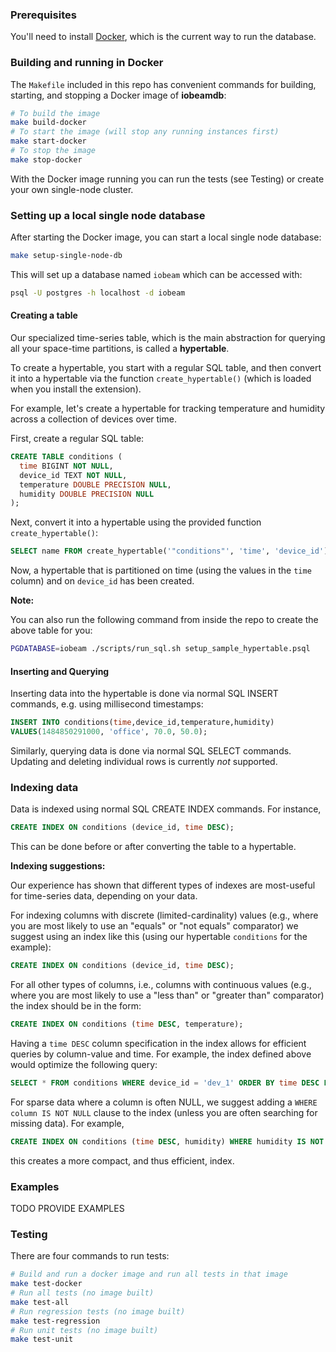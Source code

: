 ### Prerequisites

You'll need to install [Docker](https://docs.docker.com/engine/installation/),
which is the current way to run the database.

### Building and running in Docker

The `Makefile` included in this repo has convenient commands for building,
starting, and stopping a Docker image of **iobeamdb**:
```bash
# To build the image
make build-docker
# To start the image (will stop any running instances first)
make start-docker
# To stop the image
make stop-docker
```

With the Docker image running you can run the tests (see Testing) or create
your own single-node cluster.

### Setting up a local single node database
After starting the Docker image, you can start a local single node database:
```bash
make setup-single-node-db
```

This will set up a database named `iobeam` which can be accessed with:
```bash
psql -U postgres -h localhost -d iobeam
```

#### Creating a table
Our specialized time-series table, which is the main abstraction for querying
all your space-time partitions, is called a **hypertable**.

To create a hypertable, you start with a regular SQL table, and then convert it
into a hypertable via the function `create_hypertable()` (which
  is loaded when you install the extension).

For example, let's create a hypertable for tracking
temperature and humidity across a collection of devices over time.

First, create a regular SQL table:
```sql
CREATE TABLE conditions (
  time BIGINT NOT NULL,
  device_id TEXT NOT NULL,
  temperature DOUBLE PRECISION NULL,
  humidity DOUBLE PRECISION NULL
);
```

Next, convert it into a hypertable using the provided function
`create_hypertable()`:
```sql
SELECT name FROM create_hypertable('"conditions"', 'time', 'device_id');
```

Now, a hypertable that is partitioned on time (using the values in the
`time` column) and on `device_id` has been created.

**Note:**

You can also run the following command from inside the repo to create
the above table for you:
```bash
PGDATABASE=iobeam ./scripts/run_sql.sh setup_sample_hypertable.psql
```

#### Inserting and Querying
Inserting data into the hypertable is done via normal SQL INSERT commands,
e.g. using millisecond timestamps:
```sql
INSERT INTO conditions(time,device_id,temperature,humidity)
VALUES(1484850291000, 'office', 70.0, 50.0);
```

Similarly, querying data is done via normal SQL SELECT commands. Updating
and deleting individual rows is currently _not_ supported.

### Indexing data

Data is indexed using normal SQL CREATE INDEX commands. For instance,
```sql
CREATE INDEX ON conditions (device_id, time DESC);
```
This can be done before or after converting the table to a hypertable.

**Indexing suggestions:**

Our experience has shown that different types of indexes are most-useful for
time-series data, depending on your data.

For indexing columns with discrete (limited-cardinality) values (e.g., where you are most likely
  to use an "equals" or "not equals" comparator) we suggest using an index like this (using our hypertable `conditions` for the example):
```sql
CREATE INDEX ON conditions (device_id, time DESC);
```
For all other types of columns, i.e., columns with continuous values (e.g., where you are most likely to use a
"less than" or "greater than" comparator) the index should be in the form:
```sql
CREATE INDEX ON conditions (time DESC, temperature);
```
Having a `time DESC` column specification in the index allows for efficient queries by column-value and time. For example, the index defined above would optimize the following query:
```sql
SELECT * FROM conditions WHERE device_id = 'dev_1' ORDER BY time DESC LIMIT 10
```

For sparse data where a column is often NULL, we suggest adding a `WHERE column IS NOT NULL` clause to the index (unless you are often searching for missing data). For example,

```sql
CREATE INDEX ON conditions (time DESC, humidity) WHERE humidity IS NOT NULL;
```
this creates a more compact, and thus efficient, index.

### Examples
TODO PROVIDE EXAMPLES

### Testing
There are four commands to run tests:
```bash
# Build and run a docker image and run all tests in that image
make test-docker
# Run all tests (no image built)
make test-all
# Run regression tests (no image built)
make test-regression
# Run unit tests (no image built)
make test-unit
```
